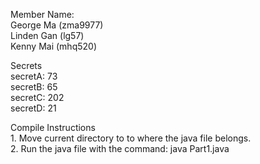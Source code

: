 Member Name:<br>
George Ma (zma9977)<br>
Linden Gan (lg57)<br>
Kenny Mai (mhq520)<br>


Secrets<br>
secretA: 73 <br>
secretB: 65 <br>
secretC: 202 <br>
secretD: 21<br>


Compile Instructions<br>
		1. Move current directory to to where the java file belongs.<br>
		2. Run the java file with the command: java Part1.java<br>